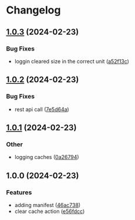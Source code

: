 # Changelog

## [1.0.3](https://github.com/TheAngularGuy/clear-cache-by-prefix-action/compare/v1.0.2...v1.0.3) (2024-02-23)


### Bug Fixes

* loggin cleared size in the correct unit ([a52f13c](https://github.com/TheAngularGuy/clear-cache-by-prefix-action/commit/a52f13c4c2a8598a7ce9c1fd989955b39074b74d))

## [1.0.2](https://github.com/TheAngularGuy/clear-cache-by-prefix-action/compare/v1.0.1...v1.0.2) (2024-02-23)


### Bug Fixes

* rest api call ([7e5d64a](https://github.com/TheAngularGuy/clear-cache-by-prefix-action/commit/7e5d64a210ea0657d9cce1104b1714580e6ed381))

## [1.0.1](https://github.com/TheAngularGuy/clear-cache-by-prefix-action/compare/v1.0.0...v1.0.1) (2024-02-23)


### Other

* logging caches ([0a26794](https://github.com/TheAngularGuy/clear-cache-by-prefix-action/commit/0a26794b72900aa06f0f90b9decdc372ec91346c))

## 1.0.0 (2024-02-23)


### Features

* adding manifest ([46ac738](https://github.com/TheAngularGuy/clear-cache-by-prefix-action/commit/46ac7387ecd890f35496cf76dd219307c1f36ec1))
* clear cache action ([e56fdcc](https://github.com/TheAngularGuy/clear-cache-by-prefix-action/commit/e56fdcc3e36820233ceba9ca8a634c13284d3a22))
